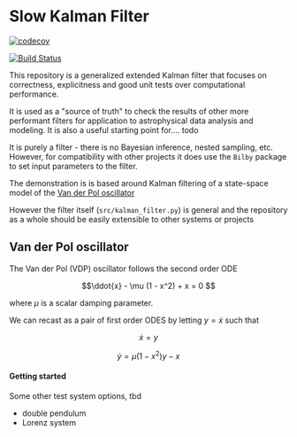 # Slow Kalman Filter


[![codecov](https://codecov.io/gh/tomkimpson/SlowKalmanFilter/graph/badge.svg?token=MXT5Y10BX7)](https://codecov.io/gh/tomkimpson/SlowKalmanFilter)

[![Build Status](https://github.com/tomkimpson/SlowKalmanFilter/actions/workflows/run_test.yml/badge.svg?branch=main)](https://github.com/tomkimpson/SlowKalmanFilter/actions/workflows/run_test.yml?query=branch%3Amain)


This repository is a generalized extended Kalman filter that focuses on correctness, explicitness and good unit tests over computational performance.

It is used as a "source of truth" to check the results of other more performant filters for application to astrophysical data analysis and modeling. It is also a useful starting point for.... todo

It is purely a filter - there is no Bayesian inference, nested sampling, etc. However, for compatibility with other projects it does use the `Bilby` package to set input parameters to the filter.

The demonstration is is based around Kalman filtering of a state-space model of the [Van der Pol oscillator](https://en.wikipedia.org/wiki/Van_der_Pol_oscillator)

However the filter itself (`src/kalman_filter.py`) is general and the repository as a whole should be easily extensible to other systems or projects


## Van der Pol oscillator

The Van der Pol (VDP) oscillator follows the second order ODE

$$\ddot{x} - \mu (1 - x^2) + x = 0 $$

where $\mu$ is a scalar damping parameter.

We can recast as a pair of first order ODES by letting $y = \dot{x}$ such that


$$\dot{x} = y$$

$$\dot{y} = \mu(1-x^2)y - x$$




#### Getting started
<!-- 
1. Use `configs/create_ini_file.py` to create a `.ini` file. All settings for synthetic data are contained in this `.ini` file. 

2. Pass the `.ini` file as a command line argument to `src/main.py`. FOr example, `python main.py configs/sandbox.ini`


If no config file is passed, then the filter will run with default parameters. 
 -->




Some other test system options, tbd 

* double pendulum
* Lorenz system


